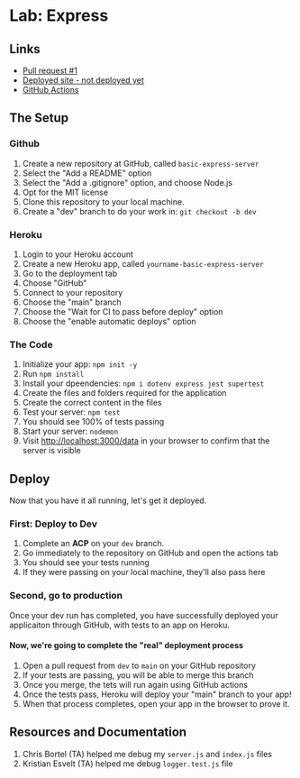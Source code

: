 # Lab: Express

## Links

- [Pull request #1](https://github.com/dcalhoun286/basic-express-server/pull/1)
- [Deployed site - not deployed yet](https://dc-basic-express-server.herokuapp.com/)
- [GitHub Actions](https://github.com/dcalhoun286/server-deployment-practice/actions)

## The Setup

### Github

1. Create a new repository at GitHub, called `basic-express-server`
  1. Select the "Add a README" option
  1. Select the "Add a .gitignore" option, and choose Node.js
  1. Opt for the MIT license
1. Clone this repository to your local machine.
1. Create a "dev" branch to do your work in: `git checkout -b dev`

### Heroku

1. Login to your Heroku account
1. Create a new Heroku app, called `yourname-basic-express-server`
  1. Go to the deployment tab
  1. Choose "GitHub"
  1. Connect to your repository
  1. Choose the "main" branch
  1. Choose the "Wait for CI to pass before deploy" option
  1. Choose the "enable automatic deploys" option

### The Code

1. Initialize your app: `npm init -y`
1. Run `npm install`
1. Install your dpeendencies: `npm i dotenv express jest supertest`
1. Create the files and folders required for the application
1. Create the correct content in the files
1. Test your server: `npm test`
  1. You should see 100% of tests passing
1. Start your server: `nodemon`
  1. Visit [http://localhost:3000/data](http://localhost:3000/data) in your browser to confirm that the server is visible

## Deploy

Now that you have it all running, let's get it deployed.

### First: Deploy to Dev

1. Complete an **ACP** on your `dev` branch.
1. Go immediately to the repository on GitHub and open the actions tab
  1. You should see your tests running
  1. If they were passing on your local machine, they'll also pass here

### Second, go to production

Once your dev run has completed, you have successfully deployed your applicaiton through GitHub, with tests to an app on Heroku.

#### Now, we're going to complete the "real" deployment process

1. Open a pull request from `dev` to `main` on your GitHub repository
1. If your tests are passing, you will be able to merge this branch
1. Once you merge, the tets will run again using GitHub actions
1. Once the tests pass, Heroku will deploy your "main" branch to your app!
1. When that process completes, open your app in the browser to prove it.

## Resources and Documentation

1. Chris Bortel (TA) helped me debug my `server.js` and `index.js` files
1. Kristian Esvelt (TA) helped me debug `logger.test.js` file
